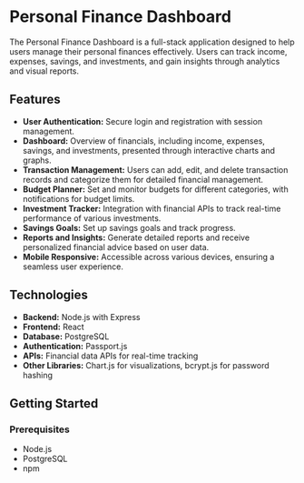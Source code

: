 # Personal Finance Dashboard

The Personal Finance Dashboard is a full-stack application designed to help users manage their personal finances effectively. Users can track income, expenses, savings, and investments, and gain insights through analytics and visual reports.

## Features

- **User Authentication:** Secure login and registration with session management.
- **Dashboard:** Overview of financials, including income, expenses, savings, and investments, presented through interactive charts and graphs.
- **Transaction Management:** Users can add, edit, and delete transaction records and categorize them for detailed financial management.
- **Budget Planner:** Set and monitor budgets for different categories, with notifications for budget limits.
- **Investment Tracker:** Integration with financial APIs to track real-time performance of various investments.
- **Savings Goals:** Set up savings goals and track progress.
- **Reports and Insights:** Generate detailed reports and receive personalized financial advice based on user data.
- **Mobile Responsive:** Accessible across various devices, ensuring a seamless user experience.

## Technologies

- **Backend:** Node.js with Express
- **Frontend:** React
- **Database:** PostgreSQL
- **Authentication:** Passport.js
- **APIs:** Financial data APIs for real-time tracking
- **Other Libraries:** Chart.js for visualizations, bcrypt.js for password hashing

## Getting Started

### Prerequisites

- Node.js
- PostgreSQL
- npm 

